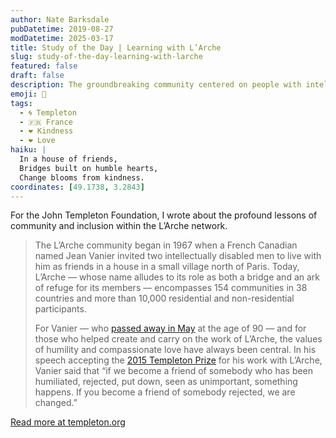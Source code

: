 ```yaml
---
author: Nate Barksdale
pubDatetime: 2019-08-27
modDatetime: 2025-03-17
title: Study of the Day | Learning with L’Arche
slug: study-of-the-day-learning-with-larche
featured: false
draft: false
description: The groundbreaking community centered on people with intellectual disabilities will examine how to foster humility and compassionate love
emoji: 🌉
tags:
  - 🌀 Templeton
  - 🇫🇷 France
  - ❤️ Kindness
  - ❤️ Love
haiku: |
  In a house of friends,  
  Bridges built on humble hearts,  
  Change blooms from kindness.
coordinates: [49.1738, 3.2843]
---
```


For the John Templeton Foundation, I wrote about the profound lessons of community and inclusion within the L’Arche network.

> The L’Arche community began in 1967 when a French Canadian named Jean Vanier invited two intellectually disabled men to live with him as friends in a house in a small village north of Paris. Today, L’Arche — whose name alludes to its role as both a bridge and an ark of refuge for its members — encompasses 154 communities in 38 countries and more than 10,000 residential and non-residential participants.
>
> For Vanier — who [passed away in May](https://www.templeton.org/news/in-memoriam-jean-vanier-1928-2019) at the age of 90 — and for those who helped create and carry on the work of L’Arche, the values of humility and compassionate love have always been central. In his speech accepting the [2015 Templeton Prize](http://templetonprize.org/pdfs/2015/20150518-Vanier-Templeton-Prize-ceremony-talk.pdf) for his work with L’Arche, Vanier said that “if we become a friend of somebody who has been humiliated, rejected, put down, seen as unimportant, something happens. If you become a friend of somebody rejected, we are changed.”

[Read more at templeton.org](https://www.templeton.org/news/learning-with-larche)
